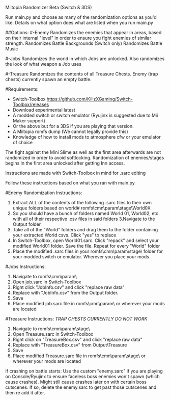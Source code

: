 Miitopia Randomizer Beta (Switch & 3DS)

Run main.py and choose as many of the randomization options as you'd like. Details
on what option does what are listed when you run main.py

##Options:
#-Enemy
    Randomizes the enemies that appear in areas, based on their internal "level" in order to ensure
    you fight enemies of similar strength.
    Randomizes Battle Backgrounds (Switch only)
    Randomizes Battle Music

#-Jobs
    Randomizes the world in which Jobs are unlocked. Also randomizes the look of what weapon a Job uses

#-Treasure
    Randomizes the contents of all Treasure Chests. Enemy (trap chests) currently spawn an empty battle.

#Requirements:
- Switch-Toolbox https://github.com/KillzXGaming/Switch-Toolbox/releases
- Download experimental latest
- A modded switch or switch emulator (Ryujinx is suggested due to Mii Maker support)
- Or the above but for a 3DS if you are playing that version.
- A Miitopia romfs dump (We cannot legally provide this)
- Knowledge of how to install mods to atmosphere cfw or your emulator of choice

The fight against the Mini Slime as well as the first area afterwards are not
randomized in order to avoid softlocking. Randomization of enemies/stages begins
in the first area unlocked after getting Inn access.

Instructions are made with Switch-Toolbox in mind for .sarc editing

Follow these instructions based on what you ran with main.py

#Enemy Randomization Instructions:
1. Extract ALL of the contents of the following .sarc files to their own unique
folders based on world# romfs\cmn\param\stage\World0X
2. So you should have a bunch of folders named World 01, World02, etc. with all
of their respective .csv files in said folders
3.Navigate to the Output folder
3. Take all of the "World" folders and drag them to the folder containing your
extracted World csvs. Click "yes" to replace
4. In Switch-Toolbox, open World01.sarc. Click "repack" and select your modified
World01 folder. Save the file. Repeat for every "World" folder
5. Place the modified .sarc files in your romfs\cmn\param\stage\ folder for your
modded switch or emulator. Wherever you place your mods

#Jobs Instructions:
1. Navigate to romfs\cmn\param\
2. Open job.sarc in Switch-Toolbox
3. Right click "JobInfo.csv" and click "replace raw data"
4. Replace with "JobInfo.csv" from the Output folder.
5. Save
6. Place modified job.sarc file in romfs\cmn\param\ or wherever your mods are located

#Treasure Instructions:
*TRAP CHESTS CURRENTLY DO NOT WORK*
1. Navigate to romfs\cmn\param\stage\
2. Open Treasure.sarc in Switch-Toolbox
3. Right click on "TreasureBox.csv" and click "replace raw data"
4. Replace with "TreasureBox.csv" from Output\Treasure
5. Save
6. Place modified Treasure.sarc file in romfs\cmn\param\stage\ or wherever your mods are located

If crashing on battle starts:
    Use the custom "enemy.sarc" if you are playing on Console/Ryujinx to ensure faceless boss enemies
    won't spawn (which cause crashes).
    Might still cause crashes later on with certain boss cutscenes. If so, delete the enemy.sarc to get past those
    cutscenes and then re add it after.